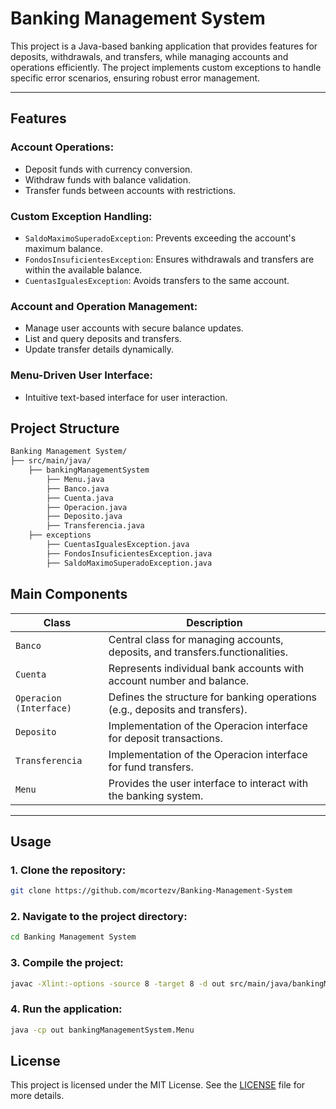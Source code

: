 # **Banking Management System**

This project is a Java-based banking application that provides features for deposits, withdrawals, and transfers, while managing accounts and operations efficiently. The project implements custom exceptions to handle specific error scenarios, ensuring robust error management.

---

## **Features**

### Account Operations:
- Deposit funds with currency conversion.
- Withdraw funds with balance validation.
- Transfer funds between accounts with restrictions.

### Custom Exception Handling:

- `SaldoMaximoSuperadoException`: Prevents exceeding the account's maximum balance.
- `FondosInsuficientesException`: Ensures withdrawals and transfers are within the available balance.
- `CuentasIgualesException`: Avoids transfers to the same account.

### Account and Operation Management:
- Manage user accounts with secure balance updates.
- List and query deposits and transfers.
- Update transfer details dynamically.

### Menu-Driven User Interface:
- Intuitive text-based interface for user interaction.

## **Project Structure**

```bash
Banking Management System/
├── src/main/java/         
    ├── bankingManagementSystem 
        ├── Menu.java            
        ├── Banco.java        
        ├── Cuenta.java       
        ├── Operacion.java    
        ├── Deposito.java       
        ├── Transferencia.java 
    ├── exceptions              
        ├── CuentasIgualesException.java        
        ├── FondosInsuficientesException.java       
        ├── SaldoMaximoSuperadoException.java    
```

## **Main Components**

| Class               | Description                                                                 |
|----------------------|-----------------------------------------------------------------------------|
| `Banco`           | Central class for managing accounts, deposits, and transfers.functionalities. |
| `Cuenta`      | Represents individual bank accounts with account number and balance. |
| `Operacion (Interface)`        | Defines the structure for banking operations (e.g., deposits and transfers). |
| `Deposito`        | Implementation of the Operacion interface for deposit transactions. |
| `Transferencia`| Implementation of the Operacion interface for fund transfers. |
| `Menu`      | Provides the user interface to interact with the banking system. |
---

## **Usage**

### 1. Clone the repository:
```bash
git clone https://github.com/mcortezv/Banking-Management-System
```

### 2. Navigate to the project directory:
```bash
cd Banking Management System
```

### 3. Compile the project:
```bash
javac -Xlint:-options -source 8 -target 8 -d out src/main/java/bankingManagementSystem/*.java src/main/java/exceptions/*.java
```

### 4. Run the application:
```bash
java -cp out bankingManagementSystem.Menu
```

## **License**
This project is licensed under the MIT License. See the [LICENSE](./LICENSE.md) file for more details.